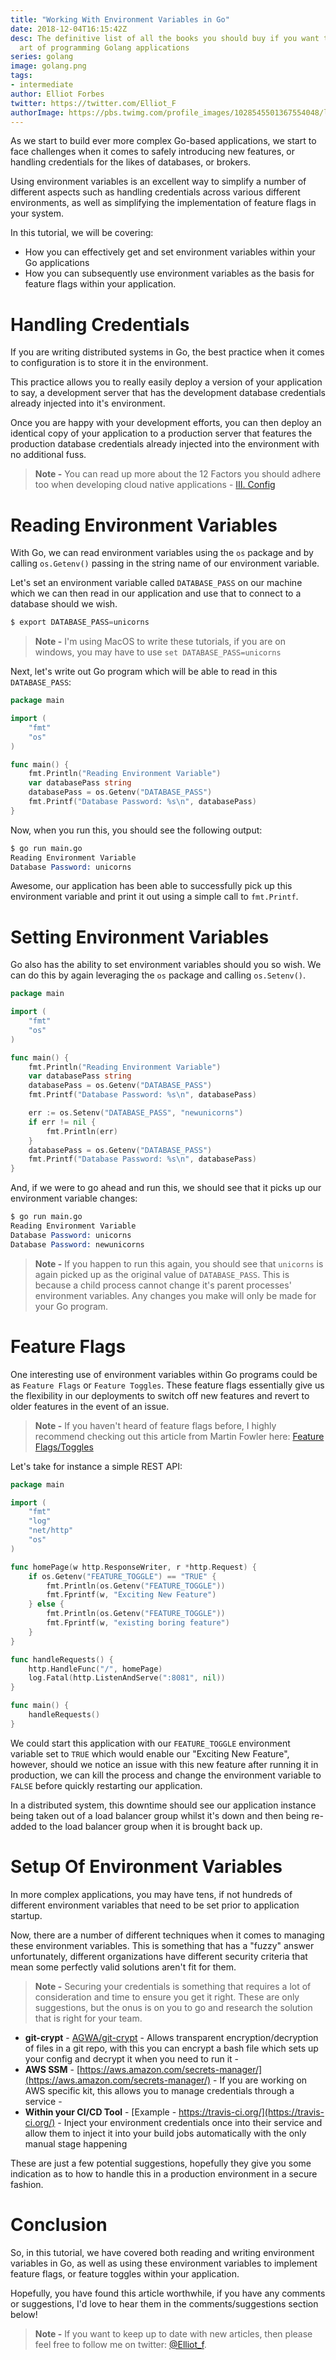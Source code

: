```yaml
---
title: "Working With Environment Variables in Go"
date: 2018-12-04T16:15:42Z
desc: The definitive list of all the books you should buy if you want to master the
  art of programming Golang applications
series: golang
image: golang.png
tags:
- intermediate
author: Elliot Forbes
twitter: https://twitter.com/Elliot_F
authorImage: https://pbs.twimg.com/profile_images/1028545501367554048/lzr43cQv_400x400.jpg
---
```


As we start to build ever more complex Go-based applications, we start to face challenges when it comes to safely introducing new features, or handling credentials for the likes of databases, or brokers. 

Using environment variables is an excellent way to simplify a number of different aspects such as handling credentials across various different environments, as well as simplifying the implementation of feature flags in your system.

In this tutorial, we will be covering:

* How you can effectively get and set environment variables within your Go applications
* How you can subsequently use environment variables as the basis for feature flags within your application.

# Handling Credentials

If you are writing distributed systems in Go, the best practice when it comes to configuration is to store it in the environment. 

This practice allows you to really easily deploy a version of your application to say, a development server that has the development database credentials already injected into it's environment.

Once you are happy with your development efforts, you can then deploy an identical copy of your application to a production server that features the production database credentials already injected into the environment with no additional fuss.

> **Note -** You can read up more about the 12 Factors you should adhere too when developing cloud native applications - [III. Config](https://12factor.net/config)

# Reading Environment Variables

With Go, we can read environment variables using the `os` package and by calling `os.Getenv()` passing in the string name of our environment variable.

Let's set an environment variable called `DATABASE_PASS` on our machine which we can then read in our application and use that to connect to a database should we wish.

```s
$ export DATABASE_PASS=unicorns
```

> **Note -** I'm using MacOS to write these tutorials, if you are on windows, you may have to use `set DATABASE_PASS=unicorns`

Next, let's write out Go program which will be able to read in this `DATABASE_PASS`:

```go
package main

import (
	"fmt"
	"os"
)

func main() {
	fmt.Println("Reading Environment Variable")
	var databasePass string
	databasePass = os.Getenv("DATABASE_PASS")
	fmt.Printf("Database Password: %s\n", databasePass)
}
```

Now, when you run this, you should see the following output:

```s
$ go run main.go
Reading Environment Variable
Database Password: unicorns
```

Awesome, our application has been able to successfully pick up this environment variable and print it out using a simple call to `fmt.Printf`. 

# Setting Environment Variables

Go also has the ability to set environment variables should you so wish. We can do this by again leveraging the `os` package and calling `os.Setenv()`.

```go
package main

import (
	"fmt"
	"os"
)

func main() {
	fmt.Println("Reading Environment Variable")
	var databasePass string
	databasePass = os.Getenv("DATABASE_PASS")
	fmt.Printf("Database Password: %s\n", databasePass)

	err := os.Setenv("DATABASE_PASS", "newunicorns")
	if err != nil {
		fmt.Println(err)
	}
	databasePass = os.Getenv("DATABASE_PASS")
	fmt.Printf("Database Password: %s\n", databasePass)
}

```

And, if we were to go ahead and run this, we should see that it picks up our environment variable changes:

```s
$ go run main.go
Reading Environment Variable
Database Password: unicorns
Database Password: newunicorns
```

> **Note -** If you happen to run this again, you should see that `unicorns` is again picked up as the original value of `DATABASE_PASS`. This is because a child process cannot change it's parent processes' environment variables. Any changes you make will only be made for your Go program.

# Feature Flags

One interesting use of environment variables within Go programs could be as `Feature Flags` or `Feature Toggles`. These feature flags essentially give us the flexibility in our deployments to switch off new features and revert to older features in the event of an issue.

> **Note -** If you haven't heard of feature flags before, I highly recommend checking out this article from Martin Fowler here: [Feature Flags/Toggles](https://martinfowler.com/articles/feature-toggles.html) 

Let's take for instance a simple REST API:

```go
package main

import (
	"fmt"
	"log"
	"net/http"
	"os"
)

func homePage(w http.ResponseWriter, r *http.Request) {
	if os.Getenv("FEATURE_TOGGLE") == "TRUE" {
		fmt.Println(os.Getenv("FEATURE_TOGGLE"))
		fmt.Fprintf(w, "Exciting New Feature")
	} else {
		fmt.Println(os.Getenv("FEATURE_TOGGLE"))
		fmt.Fprintf(w, "existing boring feature")
	}
}

func handleRequests() {
	http.HandleFunc("/", homePage)
	log.Fatal(http.ListenAndServe(":8081", nil))
}

func main() {
	handleRequests()
}

```

We could start this application with our `FEATURE_TOGGLE` environment variable set to `TRUE` which would enable our "Exciting New Feature", however, should we notice an issue with this new feature after running it in production, we can kill the process and change the environment variable to `FALSE` before quickly restarting our application.

In a distributed system, this downtime should see our application instance being taken out of a load balancer group whilst it's down and then being re-added to the load balancer group when it is brought back up.

# Setup Of Environment Variables

In more complex applications, you may have tens, if not hundreds of different environment variables that need to be set prior to application startup. 

Now, there are a number of different techniques when it comes to managing these environment variables. This is something that has a "fuzzy" answer unfortunately, different organizations have different security criteria that mean some perfectly valid solutions aren't fit for them.

> **Note -** Securing your credentials is something that requires a lot of consideration and time to ensure you get it right. These are only suggestions, but the onus is on you to go and research the solution that is right for your team.

* **git-crypt** - [AGWA/git-crypt](https://github.com/AGWA/git-crypt) - Allows transparent encryption/decryption of files in a git repo, with this you can encrypt a bash file which sets up your config and decrypt it when you need to run it -
* **AWS SSM** - [https://aws.amazon.com/secrets-manager/](https://aws.amazon.com/secrets-manager/) - If you are working on AWS specific kit, this allows you to manage credentials through a service -
* **Within your CI/CD Tool** - [Example - https://travis-ci.org/](https://travis-ci.org/) - Inject your environment credentials once into their service and allow them to inject it into your build jobs automatically with the only manual stage happening 

These are just a few potential suggestions, hopefully they give you some indication as to how to handle this in a production environment in a secure fashion.

# Conclusion

So, in this tutorial, we have covered both reading and writing environment variables in Go, as well as using these environment variables to implement feature flags, or feature toggles within your application.

Hopefully, you have found this article worthwhile, if you have any comments or suggestions, I'd love to hear them in the comments/suggestions section below!

> **Note -** If you want to keep up to date with new articles, then please feel free to follow me on twitter: [@Elliot_f](https://twitter.com/elliot_f).